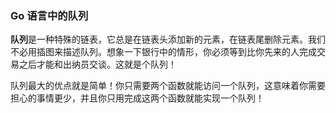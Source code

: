 ### Go 语言中的队列

**队列**是一种特殊的链表，它总是在链表头添加新的元素，在链表尾删除元素。我们不必用插图来描述队列。想象一下银行中的情形，你必须等到比你先来的人完成交易之后才能和出纳员交谈。这就是个队列！

队列最大的优点就是简单！你只需要两个函数就能访问一个队列，这意味着你需要担心的事情更少，并且你只用完成这两个函数就能实现一个队列！